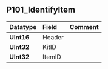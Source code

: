 ## P101\_IdentifyItem ##
| **Datatype** | **Field** | **Comment** |
|:-------------|:----------|:------------|
| **UInt16** | Header |  |
| **UInt32** | KitID |  |
| **UInt32** | ItemID |  |
